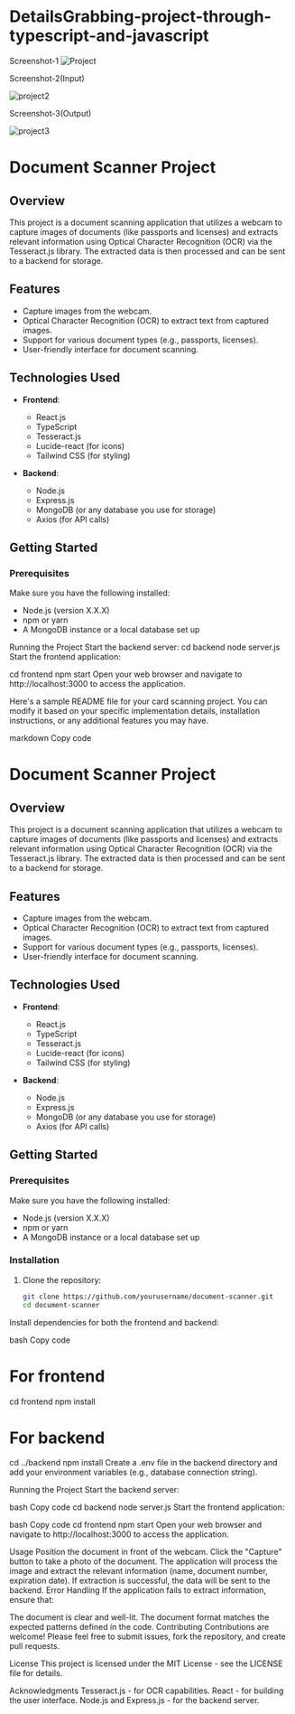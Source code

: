 # DetailsGrabbing-project-through-typescript-and-javascript
Screenshot-1
![Project](https://github.com/user-attachments/assets/3d088fef-fbdd-4696-a8c6-45f3fe6bbcae)

Screenshot-2(Input)

![project2](https://github.com/user-attachments/assets/eeb5d1e4-3f59-44e1-93eb-654bc5cde960)





Screenshot-3(Output)

![project3](https://github.com/user-attachments/assets/c3b151e9-1ca9-42a1-9743-090d61a785b3)

# Document Scanner Project

## Overview
This project is a document scanning application that utilizes a webcam to capture images of documents (like passports and licenses) and extracts relevant information using Optical Character Recognition (OCR) via the Tesseract.js library. The extracted data is then processed and can be sent to a backend for storage.

## Features
- Capture images from the webcam.
- Optical Character Recognition (OCR) to extract text from captured images.
- Support for various document types (e.g., passports, licenses).
- User-friendly interface for document scanning.

## Technologies Used
- **Frontend**: 
  - React.js
  - TypeScript
  - Tesseract.js
  - Lucide-react (for icons)
  - Tailwind CSS (for styling)

- **Backend**:
  - Node.js
  - Express.js
  - MongoDB (or any database you use for storage)
  - Axios (for API calls)

## Getting Started

### Prerequisites
Make sure you have the following installed:
- Node.js (version X.X.X)
- npm or yarn
- A MongoDB instance or a local database set up

Running the Project
Start the backend server:
cd backend
node server.js
Start the frontend application:

cd frontend
npm start
Open your web browser and navigate to http://localhost:3000 to access the application.


Here's a sample README file for your card scanning project. You can modify it based on your specific implementation details, installation instructions, or any additional features you may have.

markdown
Copy code
# Document Scanner Project

## Overview
This project is a document scanning application that utilizes a webcam to capture images of documents (like passports and licenses) and extracts relevant information using Optical Character Recognition (OCR) via the Tesseract.js library. The extracted data is then processed and can be sent to a backend for storage.

## Features
- Capture images from the webcam.
- Optical Character Recognition (OCR) to extract text from captured images.
- Support for various document types (e.g., passports, licenses).
- User-friendly interface for document scanning.

## Technologies Used
- **Frontend**: 
  - React.js
  - TypeScript
  - Tesseract.js
  - Lucide-react (for icons)
  - Tailwind CSS (for styling)

- **Backend**:
  - Node.js
  - Express.js
  - MongoDB (or any database you use for storage)
  - Axios (for API calls)

## Getting Started

### Prerequisites
Make sure you have the following installed:
- Node.js (version X.X.X)
- npm or yarn
- A MongoDB instance or a local database set up

### Installation
1. Clone the repository:
   ```bash
   git clone https://github.com/yourusername/document-scanner.git
   cd document-scanner
Install dependencies for both the frontend and backend:

bash
Copy code
# For frontend
cd frontend
npm install

# For backend
cd ../backend
npm install
Create a .env file in the backend directory and add your environment variables (e.g., database connection string).

Running the Project
Start the backend server:

bash
Copy code
cd backend
node server.js
Start the frontend application:

bash
Copy code
cd frontend
npm start
Open your web browser and navigate to http://localhost:3000 to access the application.

Usage
Position the document in front of the webcam.
Click the "Capture" button to take a photo of the document.
The application will process the image and extract the relevant information (name, document number, expiration date).
If extraction is successful, the data will be sent to the backend.
Error Handling
If the application fails to extract information, ensure that:

The document is clear and well-lit.
The document format matches the expected patterns defined in the code.
Contributing
Contributions are welcome! Please feel free to submit issues, fork the repository, and create pull requests.

License
This project is licensed under the MIT License - see the LICENSE file for details.

Acknowledgments
Tesseract.js - for OCR capabilities.
React - for building the user interface.
Node.js and Express.js - for the backend server.





